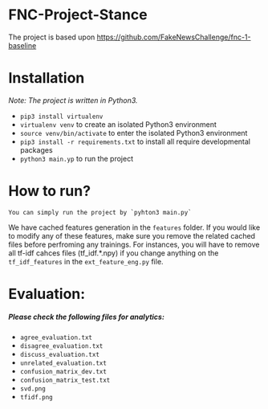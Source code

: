 # FNC-Project-Stance

The project is based upon https://github.com/FakeNewsChallenge/fnc-1-baseline

# Installation
*Note: The project is written in Python3.*
- `pip3 install virtualenv`
- `virtualenv venv` to create an isolated Python3 environment
- `source venv/bin/activate` to enter the isolated Python3 environment
- `pip3 install -r requirements.txt` to install all require developmental packages
- `python3 main.yp` to run the project
 
# How to run?
    You can simply run the project by `pyhton3 main.py`
    
We have cached features generation in the `features` folder. If you would like to modify any of these features, make sure you remove the related cached files before perfroming any trainings. For instances, you will have to remove all tf-idf cahces files (tf_idf.*.npy) if you change anything on the `tf_idf_features` in the `ext_feature_eng.py` file.

# Evaluation:
##### Please check the following files for analytics:
* `agree_evaluation.txt`
* `disagree_evaluation.txt`
* `discuss_evaluation.txt`
* `unrelated_evaluation.txt`
* `confusion_matrix_dev.txt`
* `confusion_matrix_test.txt`
* `svd.png`
* `tfidf.png`
